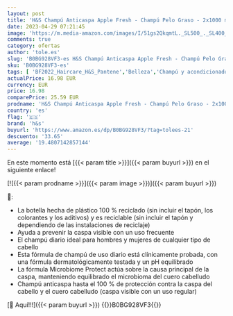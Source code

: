 ```yaml
---
layout: post
title: 'H&S Champú Anticaspa Apple Fresh - Champú Pelo Graso - 2x1000 ml'
date: 2023-04-29 07:21:45
image: 'https://m.media-amazon.com/images/I/51gs2QkqmtL._SL500_._SL400_.jpg'
comments: true
category: ofertas
author: 'tole.es'
slug: 'B0BG928VF3-es H&S Champú Anticaspa Apple Fresh - Champú Pelo Graso -...'
sku: 'B0BG928VF3-es'
tags: [ 'BF2022_Haircare_H&S_Pantene','Belleza','Champú y acondicionador','Champús','Cuidado del cabello','Cuidado_Masculino','Salud y cuidado personal','Self Service','Special Features Stores','apple','h&s','partition_000','partition_038','partition_039','🇪🇸', ]
actualPrice: 16.98 EUR
currency: EUR
price: 16.98
comparePrice: 25.59 EUR
prodname: 'H&S Champú Anticaspa Apple Fresh - Champú Pelo Graso - 2x1000 ml'
country: 'es'
flag: '🇪🇸'
brand: 'h&s'
buyurl: 'https://www.amazon.es/dp/B0BG928VF3/?tag=tolees-21'
descuento: '33.65'
average: '19.4807142857144'
---
```


En este momento está [{{< param title >}}]({{< param buyurl >}}) en el siguiente enlace!

[![{{< param prodname >}}]({{< param image >}})]({{< param buyurl >}})

🔎:

- La botella hecha de plástico 100 % reciclado (sin incluir el tapón, los colorantes y los aditivos) y es reciclable (sin incluir el tapón y dependiendo de las instalaciones de reciclaje)
- Ayuda a prevenir la caspa visible con un uso frecuente
- El champú diario ideal para hombres y mujeres de cualquier tipo de cabello
- Esta fórmula de champú de uso diario está clínicamente probada, con una fórmula dermatológicamente testada y un pH equilibrado
- La fórmula Microbiome Protect actúa sobre la causa principal de la caspa, manteniendo equilibrado el microbioma del cuero cabelludo
- Champú anticaspa hasta el 100 % de protección contra la caspa del cabello y el cuero cabelludo (caspa visible con un uso regular)

[🛒 Aquí!!!]({{< param buyurl >}})
{{<world>}}B0BG928VF3{{</world>}}
